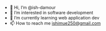 - 👋 Hi, I’m @ish-damour
- 👀 I’m interested in software development
- 🌱 I’m currently learning web application dev
- 📫 How to reach me ishimue250@gmail.com

<!---
ish-damour/ish-damour is a ✨ special ✨ repository because its `README.md` (this file) appears on your GitHub profile.
You can click the Preview link to take a look at your changes.
--->
